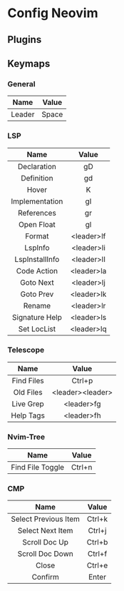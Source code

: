 # Config Neovim

## Plugins

## Keymaps
### General

| **Name** | **Value** |
|:--------------:|:----------:|
|  Leader  |   Space   |

### LSP
|     **Name**   |  **Value** |
|:--------------:|:----------:|
|   Declaration  |     gD     |
|   Definition   |     gd     |
|      Hover     |      K     |
| Implementation |     gI     |
|   References   |     gr     |
|   Open Float   |     gl     |
|     Format     | \<leader\>lf |
|     LspInfo    | \<leader\>li |
| LspInstallInfo | \<leader\>lI |
|   Code Action  | \<leader\>la |
|    Goto Next   | \<leader\>lj |
|    Goto Prev   | \<leader\>lk |
|     Rename     | \<leader\>lr |
| Signature Help | \<leader\>ls |
|   Set LocList  | \<leader\>lq |

### Telescope
|  **Name**  |       **Value**      |
|:----------:|:--------------------:|
| Find Files |        Ctrl+p        |
|  Old Files | \<leader\>\<leader\> |
|  Live Grep |     \<leader\>fg     |
|  Help Tags |     \<leader\>fh     |

### Nvim-Tree
|     **Name**     | **Value** |
|:----------------:|:---------:|
| Find File Toggle |   Ctrl+n  |

### CMP
|       **Name**       | **Value** |
|:--------------------:|:---------:|
| Select Previous Item |   Ctrl+k  |
|   Select Next Item   |   Ctrl+j  |
|     Scroll Doc Up    |   Ctrl+b  |
|    Scroll Doc Down   |   Ctrl+f  |
|         Close        |   Ctrl+e  |
|        Confirm       |   Enter   |
